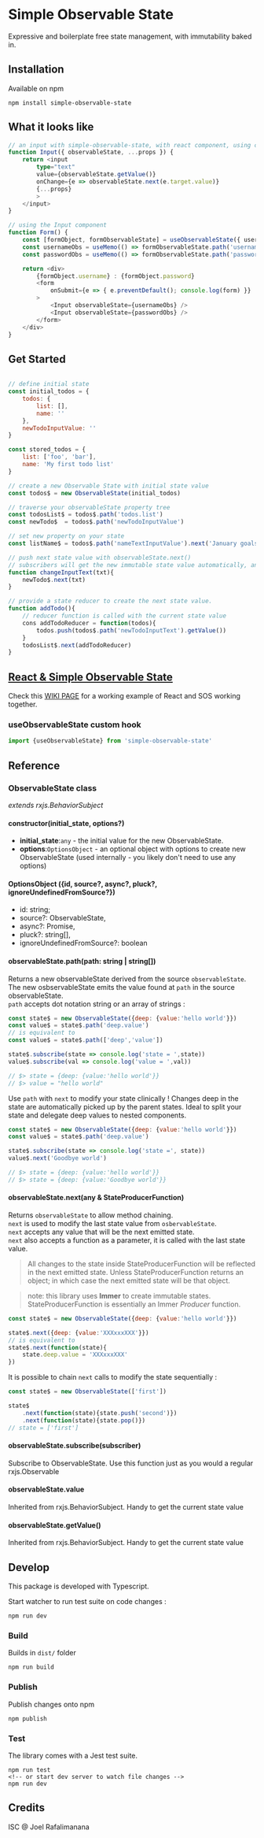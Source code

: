# Simple Observable State
Expressive and boilerplate free state management, with immutability baked in.

## Installation

Available on npm 
```
npm install simple-observable-state
```

## What it looks like
```typescript
// an input with simple-observable-state, with react component, using custom hook useObservableState
function Input({ observableState, ...props }) {
    return <input
        type="text"
        value={observableState.getValue()}
        onChange={e => observableState.next(e.target.value)}
        {...props}
        >
    </input>
}

// using the Input component
function Form() {
    const [formObject, formObservableState] = useObservableState({ username: '', password: '' })
    const usernameObs = useMemo(() => formObservableState.path('username'),[])
    const passwordObs = useMemo(() => formObservableState.path('password'),[])

    return <div>
        {formObject.username} : {formObject.password}
        <form
            onSubmit={e => { e.preventDefault(); console.log(form) }}
        >
            <Input observableState={usernameObs} />
            <Input observableState={passwordObs} />
        </form>
    </div>
}

```

## Get Started

```javascript

// define initial state
const initial_todos = {
    todos: {
        list: [],
        name: ''
    },
    newTodoInputValue: ''
}

const stored_todos = {
    list: ['foo', 'bar'],
    name: 'My first todo list'
}

// create a new Observable State with initial state value
const todos$ = new ObservableState(initial_todos)

// traverse your observableState property tree
const todosList$ = todos$.path('todos.list')
const newTodo$  = todos$.path('newTodoInputValue')

// set new property on your state
const listName$ = todos$.path('nameTextInputValue').next('January goals:')

// push next state value with observableState.next()
// subscribers will get the new immutable state value automatically, anywhere
function changeInputText(txt){
    newTodo$.next(txt)
}

// provide a state reducer to create the next state value.
function addTodo(){
    // reducer function is called with the current state value
    cons addTodoReducer = function(todos){
        todos.push(todos$.path('newTodoInputText').getValue())
    }
    todosList$.next(addTodoReducer)
}

```

## [React & Simple Observable State](https://github.com/inakikani/simple-observable-state/wiki/React-&-Simple-Observable-State)
Check this [WIKI PAGE](https://github.com/inakikani/simple-observable-state/wiki/React-&-Simple-Observable-State) for a working example of React and SOS working together.  

### useObservableState custom hook

```javascript
import {useObservableState} from 'simple-observable-state'
```


## Reference

### ObservableState class

*extends rxjs.BehaviorSubject*

#### **constructor(initial_state, options?)**

- **initial_state**:`any` - the initial value for the new ObservableState. 
- **options**:`OptionsObject` - an optional object with options to create new ObservableState (used internally - you likely don't need to use any options)

#### **OptionsObject ({id, source?, async?, pluck?, ignoreUndefinedFromSource?})**
- id: string;
- source?: ObservableState<any>,
- async?: Promise<any>,
- pluck?: string[],
- ignoreUndefinedFromSource?: boolean

#### **observableState.path(path: string | string[])**
Returns a new observableState derived from the source `observableState`.  
The new osbservableState emits the value found at `path` in the source observableState.  
`path` accepts dot notation string or an array of strings :
```javascript
const state$ = new ObservableState({deep: {value:'hello world'}})
const value$ = state$.path('deep.value')
// is equivalent to 
const value$ = state$.path(['deep','value'])

state$.subscribe(state => console.log('state = ',state))
value$.subscribe(val => console.log('value = ',val))

// $> state = {deep: {value:'hello world'}}
// $> value = "hello world"
```

Use `path` with `next` to modify your state clinically ! Changes deep in the state are automatically picked up by the parent states. Ideal to split your state and delegate deep values to nested components.
```javascript
const state$ = new ObservableState({deep: {value:'hello world'}})
const value$ = state$.path('deep.value')

state$.subscribe(state => console.log('state =', state))
value$.next('Goodbye world')

// $> state = {deep: {value:'hello world'}}
// $> state = {deep: {value:'Goodbye world'}}

```
#### **observableState.next(any & StateProducerFunction)**
Returns `observableState` to allow method chaining.  
`next` is used to modify the last state value from `osbervableState`.  
`next` accepts any value that will be the next emitted state.   
`next` also accepts a function as a parameter, it is called with the last state value.   
> All changes to the state inside StateProducerFunction will be reflected in the next emitted state. Unless StateProducerFunction returns an object; in which case the next emitted state will be that object.  

> note: this library uses **Immer** to create immutable states. StateProducerFunction is essentially an Immer *Producer* function. 

```javascript
const state$ = new ObservableState({deep: {value:'hello world'}})

state$.next({deep: {value:'XXXxxxXXX'}})
// is equivalent to 
state$.next(function(state){
    state.deep.value = 'XXXxxxXXX'
})

```

It is possible to chain `next` calls to modify the state sequentially :
```javascript
const state$ = new ObservableState(['first'])

state$
    .next(function(state){state.push('second')})
    .next(function(state){state.pop()})
// state = ['first']

```

#### **observableState.subscribe(subscriber)**
Subscribe to ObservableState. Use this function just as you would a regular rxjs.Observable
#### **observableState.value**
Inherited from rxjs.BehaviorSubject. Handy to get the current state value
#### **observableState.getValue()**
Inherited from rxjs.BehaviorSubject. Handy to get the current state value

## Develop
This package is developed with Typescript.

Start watcher to run test suite on code changes :
```
npm run dev
```

### Build
Builds in `dist/` folder
```
npm run build

```

### Publish
Publish changes onto npm
```
npm publish

```

### Test
The library comes with a Jest test suite.
```
npm run test
<!-- or start dev server to watch file changes -->
npm run dev
```

## Credits
ISC @ Joel Rafalimanana